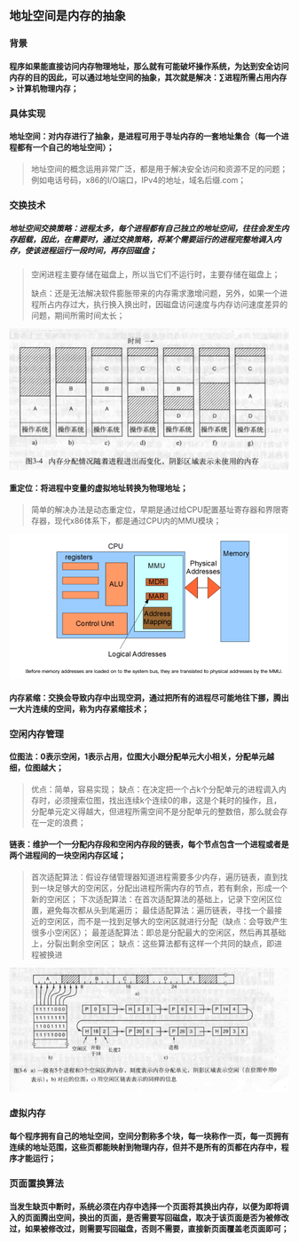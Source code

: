 ## 地址空间是内存的抽象
### 背景
#### 程序如果能直接访问内存物理地址，那么就有可能破坏操作系统，为达到安全访问内存的目的因此，可以通过地址空间的抽象，其次就是解决：∑进程所需占用内存 > 计算机物理内存；
### 具体实现
#### 地址空间：对内存进行了抽象，是进程可用于寻址内存的一套地址集合（每一个进程都有一个自己的地址空间）；
> 地址空间的概念运用非常广泛，都是用于解决安全访问和资源不足的问题；
> 例如电话号码，x86的I/O端口，IPv4的地址，域名后缀.com；
### 交换技术
##### 地址空间交换策略：进程太多，每个进程都有自己独立的地址空间，往往会发生内存超载，因此，在需要时，通过交换策略，将某个需要运行的进程完整地调入内存，使该进程运行一段时间，再存回磁盘；
> 空闲进程主要存储在磁盘上，所以当它们不运行时，主要存储在磁盘上；
> 
> 缺点：还是无法解决软件膨胀带来的内存需求激增问题，另外，如果一个进程所占内存过大，执行换入换出时，因磁盘访问速度与内存访问速度差异的问题，期间所需时间太长；

![](../resource/操作系统/内存分配随进程运行进出而变化.png)

#### 重定位：将进程中变量的虚拟地址转换为物理地址；
> 简单的解决办法是动态重定位，早期是通过给CPU配置基址寄存器和界限寄存器，现代x86体系下，都是通过CPU内的MMU模块；

![](../resource/操作系统/CPU内部MMU模块示意图.png)

#### 内存紧缩：交换会导致内存中出现空洞，通过把所有的进程尽可能地往下挪，腾出一大片连续的空间，称为内存紧缩技术；

### 空闲内存管理
#### 位图法：0表示空闲，1表示占用，位图大小跟分配单元大小相关，分配单元越细，位图越大；
> 优点：简单，容易实现；
> 缺点：在决定把一个占k个分配单元的进程调入内存时，必须搜索位图，找出连续k个连续0的串，这是个耗时的操作，且，分配单元定义得越大，但进程所需空间不是分配单元的整数倍，那么就会存在一定的浪费；

#### 链表：维护一个一分配内存段和空闲内存段的链表，每个节点包含一个进程或者是两个进程间的一块空闲内存区域；
> 首次适配算法：假设存储管理器知道进程需要多少内存，遍历链表，直到找到一块足够大的空闲区，分配出进程所需内存的节点，若有剩余，形成一个新的空闲区；
> 下次适配算法：在首次适配算法的基础上，记录下空闲区位置，避免每次都从头到尾遍历；
> 最佳适配算法：遍历链表，寻找一个最接近的空闲区，而不是一找到足够大的空闲区就进行分配（缺点：会导致产生很多小空闲区）；
> 最差适配算法：即总是分配最大的空闲区，然后再其基础上，分裂出剩余空闲区；
> 缺点：这些算法都有这样一个共同的缺点，即进程被换进

![](../resource/操作系统/位图法管理空闲内存.png)

### 虚拟内存
#### 每个程序拥有自己的地址空间，空间分割称多个块，每一块称作一页，每一页拥有连续的地址范围，这些页都能映射到物理内存，但并不是所有的页都在内存中，程序才能运行；

### 页面置换算法
#### 当发生缺页中断时，系统必须在内存中选择一个页面将其换出内存，以便为即将调入的页面腾出空间，换出的页面，是否需要写回磁盘，取决于该页面是否为被修改过，如果被修改过，则需要写回磁盘，否则不需要，直接新页面覆盖老页面即可；
